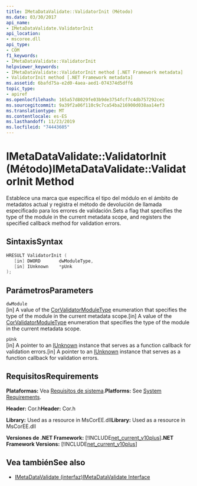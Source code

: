 ```yaml
---
title: IMetaDataValidate::ValidatorInit (Método)
ms.date: 03/30/2017
api_name:
- IMetaDataValidate.ValidatorInit
api_location:
- mscoree.dll
api_type:
- COM
f1_keywords:
- IMetaDataValidate::ValidatorInit
helpviewer_keywords:
- IMetaDataValidate::ValidatorInit method [.NET Framework metadata]
- ValidatorInit method [.NET Framework metadata]
ms.assetid: 6bafd75a-e2d0-4aea-aed1-074374d5dff6
topic_type:
- apiref
ms.openlocfilehash: 165a57d8029fe03b9de3754fcf7c4db757292cec
ms.sourcegitcommit: 9a39f2a06f110c9c7ca54ba216900d038aa14ef3
ms.translationtype: MT
ms.contentlocale: es-ES
ms.lasthandoff: 11/23/2019
ms.locfileid: "74443605"
---
```

# <a name="imetadatavalidatevalidatorinit-method"></a><span data-ttu-id="2af54-102">IMetaDataValidate::ValidatorInit (Método)</span><span class="sxs-lookup"><span data-stu-id="2af54-102">IMetaDataValidate::ValidatorInit Method</span></span>
<span data-ttu-id="2af54-103">Establece una marca que especifica el tipo del módulo en el ámbito de metadatos actual y registra el método de devolución de llamada especificado para los errores de validación.</span><span class="sxs-lookup"><span data-stu-id="2af54-103">Sets a flag that specifies the type of the module in the current metadata scope, and registers the specified callback method for validation errors.</span></span>  
  
## <a name="syntax"></a><span data-ttu-id="2af54-104">Sintaxis</span><span class="sxs-lookup"><span data-stu-id="2af54-104">Syntax</span></span>  
  
```cpp  
HRESULT ValidatorInit (  
   [in] DWORD       dwModuleType,  
   [in] IUnknown    *pUnk  
);  
```  
  
## <a name="parameters"></a><span data-ttu-id="2af54-105">Parámetros</span><span class="sxs-lookup"><span data-stu-id="2af54-105">Parameters</span></span>  
 `dwModule`  
 <span data-ttu-id="2af54-106">[in] A value of the [CorValidatorModuleType](../../../../docs/framework/unmanaged-api/metadata/corvalidatormoduletype-enumeration.md) enumeration that specifies the type of the module in the current metadata scope.</span><span class="sxs-lookup"><span data-stu-id="2af54-106">[in] A value of the [CorValidatorModuleType](../../../../docs/framework/unmanaged-api/metadata/corvalidatormoduletype-enumeration.md) enumeration that specifies the type of the module in the current metadata scope.</span></span>  
  
 `pUnk`  
 <span data-ttu-id="2af54-107">[in] A pointer to an [IUnknown](/cpp/atl/iunknown) instance that serves as a function callback for validation errors.</span><span class="sxs-lookup"><span data-stu-id="2af54-107">[in] A pointer to an [IUnknown](/cpp/atl/iunknown) instance that serves as a function callback for validation errors.</span></span>  
  
## <a name="requirements"></a><span data-ttu-id="2af54-108">Requisitos</span><span class="sxs-lookup"><span data-stu-id="2af54-108">Requirements</span></span>  
 <span data-ttu-id="2af54-109">**Plataformas:** Vea [Requisitos de sistema](../../../../docs/framework/get-started/system-requirements.md).</span><span class="sxs-lookup"><span data-stu-id="2af54-109">**Platforms:** See [System Requirements](../../../../docs/framework/get-started/system-requirements.md).</span></span>  
  
 <span data-ttu-id="2af54-110">**Header:** Cor.h</span><span class="sxs-lookup"><span data-stu-id="2af54-110">**Header:** Cor.h</span></span>  
  
 <span data-ttu-id="2af54-111">**Library:** Used as a resource in MsCorEE.dll</span><span class="sxs-lookup"><span data-stu-id="2af54-111">**Library:** Used as a resource in MsCorEE.dll</span></span>  
  
 <span data-ttu-id="2af54-112">**Versiones de .NET Framework:** [!INCLUDE[net_current_v10plus](../../../../includes/net-current-v10plus-md.md)]</span><span class="sxs-lookup"><span data-stu-id="2af54-112">**.NET Framework Versions:** [!INCLUDE[net_current_v10plus](../../../../includes/net-current-v10plus-md.md)]</span></span>  
  
## <a name="see-also"></a><span data-ttu-id="2af54-113">Vea también</span><span class="sxs-lookup"><span data-stu-id="2af54-113">See also</span></span>

- [<span data-ttu-id="2af54-114">IMetaDataValidate (interfaz)</span><span class="sxs-lookup"><span data-stu-id="2af54-114">IMetaDataValidate Interface</span></span>](../../../../docs/framework/unmanaged-api/metadata/imetadatavalidate-interface.md)
